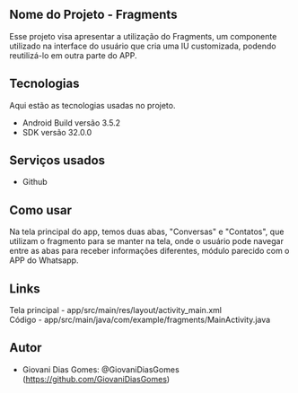 ## Nome do Projeto - Fragments

Esse projeto visa apresentar a utilização do Fragments, um componente utilizado na interface do usuário
que cria uma IU customizada, podendo reutilizá-lo em outra parte do APP. 

## Tecnologias 
 
Aqui estão as tecnologias usadas no projeto.
 
* Android Build versão  3.5.2
* SDK versão  32.0.0
 
## Serviços usados
 
* Github
  
## Como usar
 
Na tela principal do app, temos duas abas, "Conversas" e "Contatos", que utilizam o fragmento para
se manter na tela, onde o usuário pode navegar entre as abas para receber informações diferentes, módulo
parecido com o APP do Whatsapp.

## Links

Tela principal - app/src/main/res/layout/activity_main.xml  
Código - app/src/main/java/com/example/fragments/MainActivity.java  
 
## Autor
 
* Giovani Dias Gomes: @GiovaniDiasGomes (https://github.com/GiovaniDiasGomes)